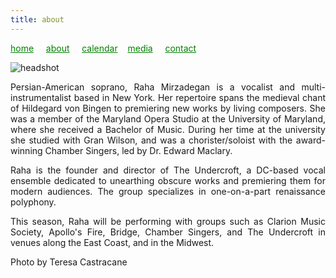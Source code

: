```yaml
---
title: about
---
```

<style>
a { color: green; } 
</style>
[home](/)&nbsp;&nbsp;&nbsp;&nbsp; [about](/about.html)&nbsp;&nbsp;&nbsp;&nbsp; [calendar](/calendar.html)&nbsp;&nbsp;&nbsp; [media](/media.html)&nbsp;&nbsp;&nbsp;&nbsp; [contact](/contact.html)

![headshot](https://raharules.github.io/Raha_Color_Web.jpg)


<p style="text-align:justify">
Persian-American soprano, Raha Mirzadegan is a vocalist and multi-instrumentalist based in New York. Her repertoire spans the medieval chant of Hildegard von Bingen to premiering new works by living composers. She was a member of the Maryland Opera Studio at the University of Maryland, where she received a Bachelor of Music. During her time at the university she studied with Gran Wilson, and was a chorister/soloist with the award-winning Chamber Singers, led by Dr. Edward Maclary.
</p>
<p style="text-align:justify">
Raha is the founder and director of The Undercroft, a DC-based vocal ensemble dedicated to unearthing obscure works and premiering them for modern audiences. The group specializes in one-on-a-part renaissance polyphony.
</p>
<p style="text-align:justify">
This season, Raha will be performing with groups such as Clarion Music Society, Apollo's Fire, Bridge, Chamber Singers, and The Undercroft in venues along the East Coast, and in the Midwest.
</p>


Photo by Teresa Castracane
